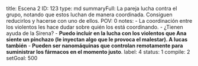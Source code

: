 title:          Escena 2
ID:             123
type:           md
summaryFull:    La pareja lucha contra el grupo, notando que estos luchan de manera coordinada. Consiguen reducirlos y hacerse con uno de ellos.
POV:            0
notes:          - La coordinación entre los violentos les hace dudar sobre quién los está coordinando.
                - ¿Tienen ayuda de la Sirena?
                - **Puedo incluir en la lucha con los violentos que Ana siente un pinchazo (le inyectan algo que le provoca el malestar). A lucas también**
                - **Pueden ser nanomáquinas que controlan remotamente para suministrar los fármacos en el momento justo**.
label:          4
status:         1
compile:        2
setGoal:        500


